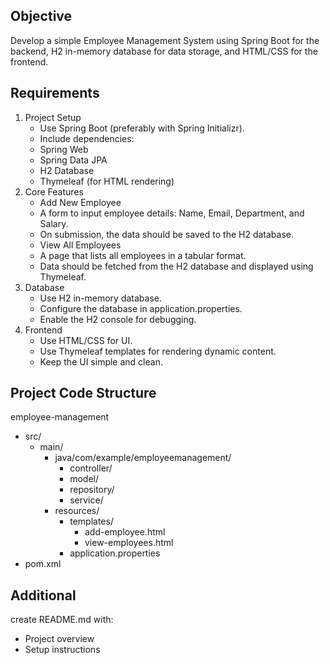 ## Objective
Develop a simple Employee Management System using Spring Boot for the backend, H2 in-memory database for data storage, and HTML/CSS for the frontend.

## Requirements
1. Project Setup
    * Use Spring Boot (preferably with Spring Initializr).
    * Include dependencies:
    * Spring Web
    * Spring Data JPA
    * H2 Database
    * Thymeleaf (for HTML rendering)
2. Core Features
    * Add New Employee
    * A form to input employee details: Name, Email, Department, and Salary.
    * On submission, the data should be saved to the H2 database.
    * View All Employees
    * A page that lists all employees in a tabular format.
    * Data should be fetched from the H2 database and displayed using Thymeleaf.
3. Database
    * Use H2 in-memory database.
    * Configure the database in application.properties.
    * Enable the H2 console for debugging.
4. Frontend
    * Use HTML/CSS for UI.
    * Use Thymeleaf templates for rendering dynamic content.
    * Keep the UI simple and clean.

## Project Code Structure
employee-management
* src/
    * main/
        * java/com/example/employeemanagement/
            * controller/
            * model/
            * repository/
            * service/
        * resources/
            * templates/
                * add-employee.html
                * view-employees.html
            * application.properties
* pom.xml

## Additional
create README.md with:
* Project overview
* Setup instructions

